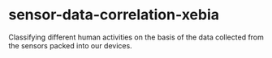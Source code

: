 # sensor-data-correlation-xebia
Classifying different human activities on the basis of the data collected from the sensors packed into our devices. 
